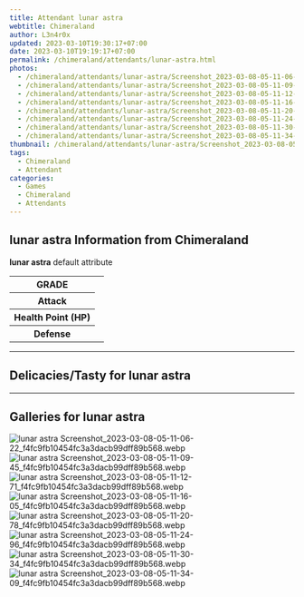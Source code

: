 ```yaml
---
title: Attendant lunar astra
webtitle: Chimeraland
author: L3n4r0x
updated: 2023-03-10T19:30:17+07:00
date: 2023-03-10T19:19:17+07:00
permalink: /chimeraland/attendants/lunar-astra.html
photos:
  - /chimeraland/attendants/lunar-astra/Screenshot_2023-03-08-05-11-06-22_f4fc9fb10454fc3a3dacb99dff89b568.webp
  - /chimeraland/attendants/lunar-astra/Screenshot_2023-03-08-05-11-09-45_f4fc9fb10454fc3a3dacb99dff89b568.webp
  - /chimeraland/attendants/lunar-astra/Screenshot_2023-03-08-05-11-12-71_f4fc9fb10454fc3a3dacb99dff89b568.webp
  - /chimeraland/attendants/lunar-astra/Screenshot_2023-03-08-05-11-16-05_f4fc9fb10454fc3a3dacb99dff89b568.webp
  - /chimeraland/attendants/lunar-astra/Screenshot_2023-03-08-05-11-20-78_f4fc9fb10454fc3a3dacb99dff89b568.webp
  - /chimeraland/attendants/lunar-astra/Screenshot_2023-03-08-05-11-24-96_f4fc9fb10454fc3a3dacb99dff89b568.webp
  - /chimeraland/attendants/lunar-astra/Screenshot_2023-03-08-05-11-30-34_f4fc9fb10454fc3a3dacb99dff89b568.webp
  - /chimeraland/attendants/lunar-astra/Screenshot_2023-03-08-05-11-34-09_f4fc9fb10454fc3a3dacb99dff89b568.webp
thumbnail: /chimeraland/attendants/lunar-astra/Screenshot_2023-03-08-05-11-06-22_f4fc9fb10454fc3a3dacb99dff89b568.webp
tags:
  - Chimeraland
  - Attendant
categories:
  - Games
  - Chimeraland
  - Attendants
---
```


<section id="bootstrap-wrapper"><link rel="stylesheet" href="https://rawcdn.githack.com/dimaslanjaka/Web-Manajemen/bb6505ea081a75a7c845f65fb9d939276931c82f/css/bootstrap-4.5-wrapper.css"/><h2>lunar astra Information from Chimeraland</h2><p><b>lunar astra</b> default attribute <table><tr><th>GRADE</th><td></td></tr><tr><th>Attack</th><td></td></tr><tr><th>Health Point (HP)</th><td></td></tr><tr><th>Defense</th><td></td></tr></table></p><hr/><h2>Delicacies/Tasty for lunar astra</h2><hr/><div id="gallery"><h2>Galleries for lunar astra</h2><div class="row"><div class="col-lg-6 col-12"><img src="/chimeraland/attendants/lunar-astra/Screenshot_2023-03-08-05-11-06-22_f4fc9fb10454fc3a3dacb99dff89b568.webp" alt="lunar astra Screenshot_2023-03-08-05-11-06-22_f4fc9fb10454fc3a3dacb99dff89b568.webp"/></div><div class="col-lg-6 col-12"><img src="/chimeraland/attendants/lunar-astra/Screenshot_2023-03-08-05-11-09-45_f4fc9fb10454fc3a3dacb99dff89b568.webp" alt="lunar astra Screenshot_2023-03-08-05-11-09-45_f4fc9fb10454fc3a3dacb99dff89b568.webp"/></div><div class="col-lg-6 col-12"><img src="/chimeraland/attendants/lunar-astra/Screenshot_2023-03-08-05-11-12-71_f4fc9fb10454fc3a3dacb99dff89b568.webp" alt="lunar astra Screenshot_2023-03-08-05-11-12-71_f4fc9fb10454fc3a3dacb99dff89b568.webp"/></div><div class="col-lg-6 col-12"><img src="/chimeraland/attendants/lunar-astra/Screenshot_2023-03-08-05-11-16-05_f4fc9fb10454fc3a3dacb99dff89b568.webp" alt="lunar astra Screenshot_2023-03-08-05-11-16-05_f4fc9fb10454fc3a3dacb99dff89b568.webp"/></div><div class="col-lg-6 col-12"><img src="/chimeraland/attendants/lunar-astra/Screenshot_2023-03-08-05-11-20-78_f4fc9fb10454fc3a3dacb99dff89b568.webp" alt="lunar astra Screenshot_2023-03-08-05-11-20-78_f4fc9fb10454fc3a3dacb99dff89b568.webp"/></div><div class="col-lg-6 col-12"><img src="/chimeraland/attendants/lunar-astra/Screenshot_2023-03-08-05-11-24-96_f4fc9fb10454fc3a3dacb99dff89b568.webp" alt="lunar astra Screenshot_2023-03-08-05-11-24-96_f4fc9fb10454fc3a3dacb99dff89b568.webp"/></div><div class="col-lg-6 col-12"><img src="/chimeraland/attendants/lunar-astra/Screenshot_2023-03-08-05-11-30-34_f4fc9fb10454fc3a3dacb99dff89b568.webp" alt="lunar astra Screenshot_2023-03-08-05-11-30-34_f4fc9fb10454fc3a3dacb99dff89b568.webp"/></div><div class="col-lg-6 col-12"><img src="/chimeraland/attendants/lunar-astra/Screenshot_2023-03-08-05-11-34-09_f4fc9fb10454fc3a3dacb99dff89b568.webp" alt="lunar astra Screenshot_2023-03-08-05-11-34-09_f4fc9fb10454fc3a3dacb99dff89b568.webp"/></div></div></div></section>